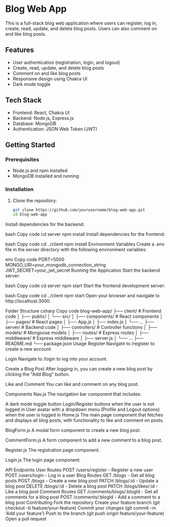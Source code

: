 # Blog Web App

This is a full-stack blog web application where users can register, log in, create, read, update, and delete blog posts. Users can also comment on and like blog posts.

## Features

- User authentication (registration, login, and logout)
- Create, read, update, and delete blog posts
- Comment on and like blog posts
- Responsive design using Chakra UI
- Dark mode toggle

## Tech Stack

- Frontend: React, Chakra UI
- Backend: Node.js, Express.js
- Database: MongoDB
- Authentication: JSON Web Token (JWT)

## Getting Started

### Prerequisites

- Node.js and npm installed
- MongoDB installed and running

### Installation

1. Clone the repository:
   ```bash
   git clone https://github.com/yourusername/blog-web-app.git
   cd blog-web-app
Install dependencies for the backend:

bash
Copy code
cd server
npm install
Install dependencies for the frontend:

bash
Copy code
cd ../client
npm install
Environment Variables
Create a .env file in the server directory with the following environment variables:

env
Copy code
PORT=5000
MONGO_URI=your_mongodb_connection_string
JWT_SECRET=your_jwt_secret
Running the Application
Start the backend server:

bash
Copy code
cd server
npm start
Start the frontend development server:

bash
Copy code
cd ../client
npm start
Open your browser and navigate to http://localhost:3000.

Folder Structure
csharp
Copy code
blog-web-app/
├── client/                   # Frontend code
│   ├── public/
│   └── src/
│       ├── components/       # React components
│       ├── pages/            # React pages
│       ├── App.js
│       ├── index.js
│       └── ...
├── server/                   # Backend code
│   ├── controllers/          # Controller functions
│   ├── models/               # Mongoose models
│   ├── routes/               # Express routes
│   ├── middleware/           # Express middleware
│   ├── server.js
│   └── ...
├── README.md
└── package.json
Usage
Register
Navigate to /register to create a new account.

Login
Navigate to /login to log into your account.

Create a Blog Post
After logging in, you can create a new blog post by clicking the "Add Blog" button.

Like and Comment
You can like and comment on any blog post.

Components
Nav.js
The navigation bar component that includes:

A dark mode toggle button
Login/Register buttons when the user is not logged in
User avatar with a dropdown menu (Profile and Logout options) when the user is logged in
Home.js
The main page component that fetches and displays all blog posts, with functionality to like and comment on posts.

BlogForm.js
A modal form component to create a new blog post.

CommentForm.js
A form component to add a new comment to a blog post.

Register.js
The registration page component.

Login.js
The login page component.

API Endpoints
User Routes
POST /users/register - Register a new user
POST /users/login - Log in a user
Blog Routes
GET /blogs - Get all blog posts
POST /blogs - Create a new blog post
PATCH /blogs/:id - Update a blog post
DELETE /blogs/:id - Delete a blog post
PATCH /blogs/likes/:id - Like a blog post
Comment Routes
GET /comments/blogs/:blogId - Get all comments for a blog post
POST /comments/:blogId - Add a comment to a blog post
Contributing
Fork the repository
Create your feature branch (git checkout -b feature/your-feature)
Commit your changes (git commit -m 'Add your feature')
Push to the branch (git push origin feature/your-feature)
Open a pull request

